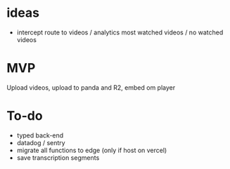 # ideas

- intercept route to videos / analytics most watched videos / no watched videos

# MVP

Upload videos, upload to panda and R2, embed om player

# To-do

- typed back-end
- datadog / sentry
- migrate all functions to edge (only if host on vercel)
- save transcription segments